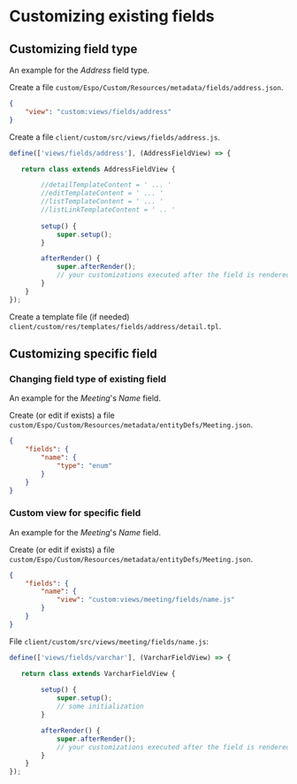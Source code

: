 # Customizing existing fields

## Customizing field type

An example for the *Address* field type.

Create a file `custom/Espo/Custom/Resources/metadata/fields/address.json`.

```json
{
    "view": "custom:views/fields/address"
}
```

Create a file `client/custom/src/views/fields/address.js`.

```js
define(['views/fields/address'], (AddressFieldView) => {

   return class extends AddressFieldView {

        //detailTemplateContent = ' ... '
        //editTemplateContent = ' ... '
        //listTemplateContent = ' ... '
        //listLinkTemplateContent = ' .. '
  
        setup() {
            super.setup();
        }

        afterRender() {
            super.afterRender();
            // your customizations executed after the field is rendered
        }
    }
});
```

Create a template file (if needed) `client/custom/res/templates/fields/address/detail.tpl`.

## Customizing specific field

### Changing field type of existing field

An example for the *Meeting*'s *Name* field.

Create (or edit if exists) a file `custom/Espo/Custom/Resources/metadata/entityDefs/Meeting.json`.

```json
{
    "fields": {
        "name": {
            "type": "enum"
        }
    }
}
```

### Custom view for specific field

An example for the *Meeting*'s *Name* field.

Create (or edit if exists) a file `custom/Espo/Custom/Resources/metadata/entityDefs/Meeting.json`.

```json
{
    "fields": {
        "name": {
            "view": "custom:views/meeting/fields/name.js"
        }
    }
}
```

File `client/custom/src/views/meeting/fields/name.js`:

```js
define(['views/fields/varchar'], (VarcharFieldView) => {

   return class extends VarcharFieldView {
  
        setup() {
            super.setup();
            // some initialization
        }

        afterRender() {
            super.afterRender();
            // your customizations executed after the field is rendered
        }
    }
});
```
